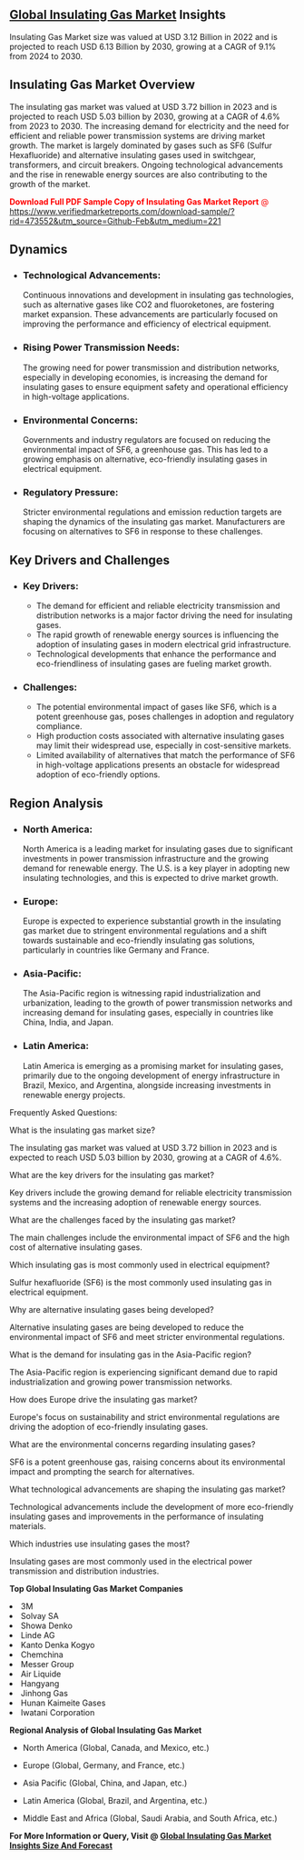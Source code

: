 <h2><a href="https://www.verifiedmarketreports.com/download-sample/?rid=473552&amp;utm_source=Github&amp;utm_medium=221" target="_blank">Global Insulating Gas Market</a> Insights</h2><p>Insulating Gas Market size was valued at USD 3.12 Billion in 2022 and is projected to reach USD 6.13 Billion by 2030, growing at a CAGR of 9.1% from 2024 to 2030.</p><p><h2>Insulating Gas Market Overview</h2> <p>The insulating gas market was valued at USD 3.72 billion in 2023 and is projected to reach USD 5.03 billion by 2030, growing at a CAGR of 4.6% from 2023 to 2030. The increasing demand for electricity and the need for efficient and reliable power transmission systems are driving market growth. The market is largely dominated by gases such as SF6 (Sulfur Hexafluoride) and alternative insulating gases used in switchgear, transformers, and circuit breakers. Ongoing technological advancements and the rise in renewable energy sources are also contributing to the growth of the market.</p> <p><p><span class=""><span style="color: #ff0000;"><strong>Download Full PDF Sample Copy of Insulating Gas Market Report</strong> @ </span><a href="https://www.verifiedmarketreports.com/download-sample/?rid=473552&amp;utm_source=Github-Feb&amp;utm_medium=221" target="_blank">https://www.verifiedmarketreports.com/download-sample/?rid=473552&amp;utm_source=Github-Feb&amp;utm_medium=221</a></span></p></p> <h2>Dynamics</h2> <ul> <li><h3>Technological Advancements:</h3> Continuous innovations and development in insulating gas technologies, such as alternative gases like CO2 and fluoroketones, are fostering market expansion. These advancements are particularly focused on improving the performance and efficiency of electrical equipment.</li> <li><h3>Rising Power Transmission Needs:</h3> The growing need for power transmission and distribution networks, especially in developing economies, is increasing the demand for insulating gases to ensure equipment safety and operational efficiency in high-voltage applications.</li> <li><h3>Environmental Concerns:</h3> Governments and industry regulators are focused on reducing the environmental impact of SF6, a greenhouse gas. This has led to a growing emphasis on alternative, eco-friendly insulating gases in electrical equipment.</li> <li><h3>Regulatory Pressure:</h3> Stricter environmental regulations and emission reduction targets are shaping the dynamics of the insulating gas market. Manufacturers are focusing on alternatives to SF6 in response to these challenges.</li> </ul> <h2>Key Drivers and Challenges</h2> <ul> <li><h3>Key Drivers:</h3> <ul> <li>The demand for efficient and reliable electricity transmission and distribution networks is a major factor driving the need for insulating gases.</li> <li>The rapid growth of renewable energy sources is influencing the adoption of insulating gases in modern electrical grid infrastructure.</li> <li>Technological developments that enhance the performance and eco-friendliness of insulating gases are fueling market growth.</li> </ul> </li> <li><h3>Challenges:</h3> <ul> <li>The potential environmental impact of gases like SF6, which is a potent greenhouse gas, poses challenges in adoption and regulatory compliance.</li> <li>High production costs associated with alternative insulating gases may limit their widespread use, especially in cost-sensitive markets.</li> <li>Limited availability of alternatives that match the performance of SF6 in high-voltage applications presents an obstacle for widespread adoption of eco-friendly options.</li> </ul> </li> </ul> <h2>Region Analysis</h2> <ul> <li><h3>North America:</h3> North America is a leading market for insulating gases due to significant investments in power transmission infrastructure and the growing demand for renewable energy. The U.S. is a key player in adopting new insulating technologies, and this is expected to drive market growth.</li> <li><h3>Europe:</h3> Europe is expected to experience substantial growth in the insulating gas market due to stringent environmental regulations and a shift towards sustainable and eco-friendly insulating gas solutions, particularly in countries like Germany and France.</li> <li><h3>Asia-Pacific:</h3> The Asia-Pacific region is witnessing rapid industrialization and urbanization, leading to the growth of power transmission networks and increasing demand for insulating gases, especially in countries like China, India, and Japan.</li> <li><h3>Latin America:</h3> Latin America is emerging as a promising market for insulating gases, primarily due to the ongoing development of energy infrastructure in Brazil, Mexico, and Argentina, alongside increasing investments in renewable energy projects.</li> </ul> <p>Frequently Asked Questions:</p> <p>What is the insulating gas market size?</p> <p>The insulating gas market was valued at USD 3.72 billion in 2023 and is expected to reach USD 5.03 billion by 2030, growing at a CAGR of 4.6%.</p> <p>What are the key drivers for the insulating gas market?</p> <p>Key drivers include the growing demand for reliable electricity transmission systems and the increasing adoption of renewable energy sources.</p> <p>What are the challenges faced by the insulating gas market?</p> <p>The main challenges include the environmental impact of SF6 and the high cost of alternative insulating gases.</p> <p>Which insulating gas is most commonly used in electrical equipment?</p> <p>Sulfur hexafluoride (SF6) is the most commonly used insulating gas in electrical equipment.</p> <p>Why are alternative insulating gases being developed?</p> <p>Alternative insulating gases are being developed to reduce the environmental impact of SF6 and meet stricter environmental regulations.</p> <p>What is the demand for insulating gas in the Asia-Pacific region?</p> <p>The Asia-Pacific region is experiencing significant demand due to rapid industrialization and growing power transmission networks.</p> <p>How does Europe drive the insulating gas market?</p> <p>Europe's focus on sustainability and strict environmental regulations are driving the adoption of eco-friendly insulating gases.</p> <p>What are the environmental concerns regarding insulating gases?</p> <p>SF6 is a potent greenhouse gas, raising concerns about its environmental impact and prompting the search for alternatives.</p> <p>What technological advancements are shaping the insulating gas market?</p> <p>Technological advancements include the development of more eco-friendly insulating gases and improvements in the performance of insulating materials.</p> <p>Which industries use insulating gases the most?</p> <p>Insulating gases are most commonly used in the electrical power transmission and distribution industries.</p> </p><p><strong>Top Global Insulating Gas Market Companies</strong></p><div data-test-id=""><p><li>3M</li><li> Solvay SA</li><li> Showa Denko</li><li> Linde AG</li><li> Kanto Denka Kogyo</li><li> Chemchina</li><li> Messer Group</li><li> Air Liquide</li><li> Hangyang</li><li> Jinhong Gas</li><li> Hunan Kaimeite Gases</li><li> Iwatani Corporation</li></p><div><strong>Regional Analysis of&nbsp;Global Insulating Gas Market</strong></div><ul><li dir="ltr"><p dir="ltr">North America&nbsp;(Global, Canada, and Mexico, etc.)</p></li><li dir="ltr"><p dir="ltr">Europe (Global, Germany, and France, etc.)</p></li><li dir="ltr"><p dir="ltr">Asia Pacific&nbsp;(Global, China, and Japan, etc.)</p></li><li dir="ltr"><p dir="ltr">Latin America&nbsp;(Global, Brazil, and Argentina, etc.)</p></li><li dir="ltr">Middle East and Africa&nbsp;(Global, Saudi Arabia, and South Africa, etc.)</li></ul><p><strong>For More Information or Query, Visit @&nbsp;</strong><strong><a href="https://www.verifiedmarketreports.com/product/insulating-gas-market/?utm_source=Github&amp;utm_medium=221" target="_blank">Global Insulating Gas Market Insights Size And Forecast</a></strong></p></div>

